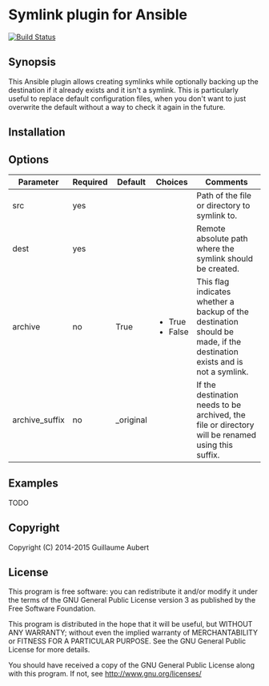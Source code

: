Symlink plugin for Ansible
==========================

[![Build Status](https://travis-ci.org/guillaumeaubert/ansible-symlink-plugin.svg?branch=master)](https://travis-ci.org/guillaumeaubert/ansible-symlink-plugin)


Synopsis
--------

This Ansible plugin allows creating symlinks while optionally backing up the destination if it already exists and it isn't a symlink. This is particularly useful to replace default configuration files, when you don't want to just overwrite the default without a way to check it again in the future.


Installation
------------

Options
-------

<table>
	<thead>
		<tr>
			<th>Parameter</th>
			<th>Required</th>
			<th>Default</th>
			<th>Choices</th>
			<th>Comments</th>
		</tr>
	</thead>
	<tbody>
		<tr>
			<td>src</td>
			<td>yes</td>
			<td></td>
			<td></td>
			<td>Path of the file or directory to symlink to.</td>
		</tr>
		<tr>
			<td>dest</td>
			<td>yes</td>
			<td></td>
			<td></td>
			<td>Remote absolute path where the symlink should be created.</td>
		</tr>
		<tr>
			<td>archive</td>
			<td>no</td>
			<td>True</td>
			<td>
				<ul>
					<li>True</li>
					<li>False</li>
				</ul>
			</td>
			<td>
				This flag indicates whether a backup of the destination should be made,
				if the destination exists and is not a symlink.
			</td>
		</tr>
		<tr>
			<td>archive_suffix</td>
			<td>no</td>
			<td>_original</td>
			<td></td>
			<td>
				If the destination needs to be archived, the file or directory will be
				renamed using this suffix.
			</td>
		</tr>
	</thead>
</table>


Examples
--------

TODO


Copyright
---------

Copyright (C) 2014-2015 Guillaume Aubert


License
-------

This program is free software: you can redistribute it and/or modify it under
the terms of the GNU General Public License version 3 as published by the Free
Software Foundation.

This program is distributed in the hope that it will be useful, but WITHOUT ANY
WARRANTY; without even the implied warranty of MERCHANTABILITY or FITNESS FOR A
PARTICULAR PURPOSE. See the GNU General Public License for more details.

You should have received a copy of the GNU General Public License along with
this program. If not, see http://www.gnu.org/licenses/
